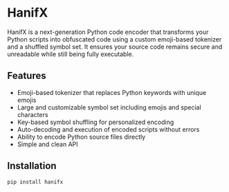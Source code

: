 # HanifX

HanifX is a next-generation Python code encoder that transforms your Python scripts into obfuscated code 
using a custom emoji-based tokenizer and a shuffled symbol set. It ensures your source code remains secure 
and unreadable while still being fully executable.

## Features

- Emoji-based tokenizer that replaces Python keywords with unique emojis  
- Large and customizable symbol set including emojis and special characters  
- Key-based symbol shuffling for personalized encoding  
- Auto-decoding and execution of encoded scripts without errors  
- Ability to encode Python source files directly  
- Simple and clean API  

## Installation

```bash
pip install hanifx
